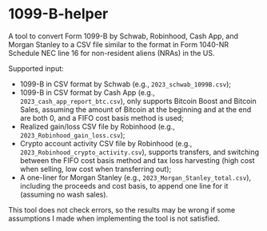 # 1099-B-helper
A tool to convert Form 1099-B by Schwab, Robinhood, Cash App, and Morgan Stanley to a CSV file similar to the format in Form 1040-NR Schedule NEC line 16 for non-resident aliens (NRAs) in the US.

Supported input:
- 1099-B in CSV format by Schwab (e.g., `2023_schwab_1099B.csv`);
- 1099-B in CSV format by Cash App (e.g., `2023_cash_app_report_btc.csv`), only supports Bitcoin Boost and Bitcoin Sales, assuming the amount of Bitcoin at the beginning and at the end are both 0, and a FIFO cost basis method is used;
- Realized gain/loss CSV file by Robinhood (e.g., `2023_Robinhood_gain_loss.csv`);
- Crypto account activity CSV file by Robinhood (e.g., `2023_Robinhood_crypto_activity.csv`), supports transfers, and switching between the FIFO cost basis method and tax loss harvesting (high cost when selling, low cost when transferring out);
- A one-liner for Morgan Stanley (e.g., `2023_Morgan_Stanley_total.csv`), including the proceeds and cost basis, to append one line for it (assuming no wash sales).

This tool does not check errors, so the results may be wrong if some assumptions I made when implementing the tool is not satisfied.
